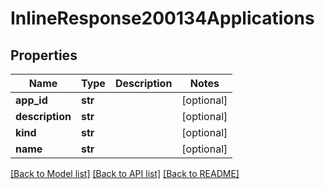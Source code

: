 # InlineResponse200134Applications

## Properties
Name | Type | Description | Notes
------------ | ------------- | ------------- | -------------
**app_id** | **str** |  | [optional] 
**description** | **str** |  | [optional] 
**kind** | **str** |  | [optional] 
**name** | **str** |  | [optional] 

[[Back to Model list]](../README.md#documentation-for-models) [[Back to API list]](../README.md#documentation-for-api-endpoints) [[Back to README]](../README.md)

